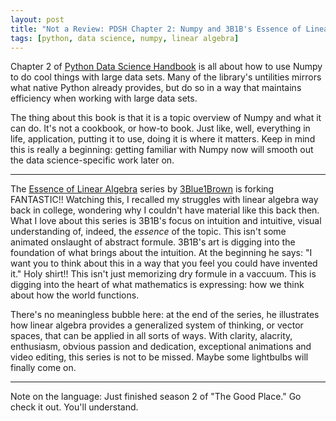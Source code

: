 ```yaml
---
layout: post
title: "Not a Review: PDSH Chapter 2: Numpy and 3B1B's Essence of Linear Algebra"
tags: [python, data science, numpy, linear algebra]
---
```


Chapter 2 of [Python Data Science Handbook][ba877d23] is all about how to use Numpy to do cool things with large data sets. Many of the library's untilities mirrors what native Python already provides, but do so in a way that maintains efficiency when working with large data sets.

[ba877d23]: https://github.com/jakevdp/PythonDataScienceHandbook "PDSH on Github"

The thing about this book is that it is a topic overview of Numpy and what it can do. It's not a cookbook, or how-to book. Just like, well, everything in life, application, putting it to use, doing it is where it matters. Keep in mind this is really a beginning: getting familiar with Numpy now will smooth out the data science-specific work later on.

----

The [Essence of Linear Algebra][b6f0dd31] series by
[3Blue1Brown][327c1fea] is forking FANTASTIC!! Watching this, I recalled my struggles with linear algebra way back in college, wondering why I couldn't have material like this back then. What I love about this series is 3B1B's focus on intuition and intuitive, visual understanding of, indeed, the _essence_ of the topic. This isn't some animated onslaught of abstract formule. 3B1B's art is digging into the foundation of what brings about the intuition. At the beginning he says: "I want you to think about this in a way that you feel you could have invented it." Holy shirt!! This isn't just memorizing dry formule in a vaccuum. This is digging into the heart of what mathematics is expressing: how we think about how the world functions.

  [b6f0dd31]: https://www.youtube.com/watch?v=fNk_zzaMoSs&list=PLZHQObOWTQDPD3MizzM2xVFitgF8hE_ab "Playlist on YouTube"
  [327c1fea]: https://www.youtube.com/channel/UCYO_jab_esuFRV4b17AJtAw "YouTube channel"

There's no meaningless bubble here: at the end of the series, he illustrates how linear algebra provides a generalized system of thinking, or vector spaces, that can be applied in all sorts of ways. With clarity, alacrity, enthusiasm, obvious passion and dedication, exceptional animations and video editing, this series is not to be missed. Maybe some lightbulbs will finally come on.


---

Note on the language: Just finished season 2 of "The Good Place." Go check it out. You'll understand.

